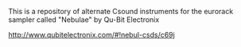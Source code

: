 This is a repository of alternate Csound instruments for the eurorack sampler called "Nebulae" by Qu-Bit Electronix

http://www.qubitelectronix.com/#!nebul-csds/c69j

